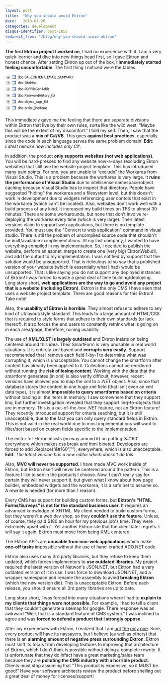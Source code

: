 ```yaml
---
layout: post
title:  "Why you should avoid Ektron"
date:   2013-01-26
categories: development
disqus-identifier: post-1052
redirect_from: "/blog/why-you-should-avoid-ektron"
---
```

**The first Ektron project I worked on**, I had no experience with it. I am a very quick learner and dive into new things head first, so I gave Ektron and honest chance. After setting Ektron up out of the box, **I immediately started feeling uncomfortable**. The first thing I noticed were the tables.

![Alt text](/images/ektron_tables.jpg)

This immediately gave me the feeling that there are separate divisions within Ektron that live by their own rules, sorta like the wild west. “Maybe this will be the extent of my discomfort.” I told my self. Then, I saw that the product was a **mix of C#/VB**. This goes **against best practices**, especially since the code in each language serves the same problem domain! **Edit**: *Latest release now includes only C#.*

In addition, the product **only supports websites (not web applications)**. You will be hard-pressed to find any website now-a-days (excluding Ekton websites) that still use the website project template. This has introduced many pain points. For one, you are unable to “exclude” the Workarea from Visual Studio. This is a problem because the workarea is very large. It **ruins the performance of Visual Studio** due to intellisense namespace/object caching because Visual Studio has to inspect that directory. People have suggested "hiding" the workarea and a filesystem level, but this doesn't work in development due to widgets referencing user contols that exist in the workarea (which can't be located). Also, websites don’t work well with a build process of any kind. It increased my build times on TFS to almost 30 minutes! There are some workarounds, but none that don’t involve re-deploying the workarea every time (which is very large). Their latest versions claim to support web applications, but there is no template provided. You must use the "Convert to web application" command in visual studio. There is stil the problem of uncompiled source code that shouldn't be built/available in implementations. At my last company, I wanted to have everything compiled in my implementation. So, I decided to publish the website, perform an aspnet_merge to create one (very big) EktronWeb.dll, and add the output to my implementation. I was notified by support that the solution would be unsupported. That is ridiculous to so say that a published version of your website (which is essentially what I had) would be unsupported. That is like saying you do not support any deployed instances of Ektron! I was forced to waste a great deal of time building/deploying. Long story short, **web applications are the way to go and avoid any project that is a website (including Ektron)**. Ektron is the only CMS I have seen that uses a website project template. There are good reasons for this Ektron! Take note!

Also, the **usability of Ektron is horrible**. They almost refuse to adhere to any kind of UI/layout/style standard. This leads to a large amount of HTML/CSS that is required to style forms that adhere to their own standards (or lack thereof). It also forces the end users to constantly rethink what is going on in each area/page, therefore, ruining usability.

The use of **XML/XLST is largely outdated** and Ektron insists on being centered around this idea. Their SmartForm is very unusable in real world situations. It is entirely xml based and **corrupts very easily**. Support recommended that I remove each field 1-by-1 to determine what was corrupting it, which is unacceptable. You cannot change the smartform after content has already been applied to it. Collections cannot be reordered without running the **risk of losing content**. Working with the data that the smartform generates (in xml) is also verify difficult, however, recent versions have allowed you to map the xml to a .NET object. Also, since that database stores the content in one huge xml field (that isn’t even an xml data type), it is almost **impossible to query smartforms based on criteria** without loading all the items in memory. I saw somewhere that they support linq, but further investigation revealed that they support linq-to-objects that are in memory. This is a out-of-the-box .NET feature, not an Ektron feature! They recently introduced support for criteria seaching, but it is still unacceptable, due to the fact you can only query standard fields in Ektron. This is not valid in the real world due to most implementations will want to filter/sort based on custom fields specific to the implementation.

The editor for Ektron insists (no way around it) on putting ‘&#160’ everywhere which makes css break and html bloated. Developers are forced to add .Replace(“&#160”,””); everywhere, which is also unacceptable. **Edit**: *The latest version has a new editor which doesn't do this.*

Also, **MVC will never be supported**. I have made MVC work inside of Ektron, but Ektron itself will never be centered around the pattern. This is a feature I like to see in the products I choose. Now, I can't really say for certain they will never support it, but given what I know about how page builder, embedded widgets and the workarea, it is a safe bet to assume so. A rewrite is needed (for more than 1 reason).

Every CMS has support for building custom forms, but **Ektron's "HTML Forms/Surveys" is not for the standard business user**. It requires an advanced knowledge of XHTML. My client needed to build custom forms, but they weren't a web dev shop, so they **couldn't use the feature**. Unless, of course, they paid $180 an hour for my previous job's time. They were extremely upset with it. Yet another Ektron site that the client later regrets. I will say it again, Ektron must move from being XML centered.

The Ektron API’s are **unusable from non-web applications** which make **one-off tasks** impossible without the use of hand-crafted ADO.NET code.

Ektron also uses many 3rd party libraries, but they refuse to keep them updated, which forces implementors to **use outdated libraries**. My project required the latest version of Netwon's JSON.NET, but Ektron had a very outdated version of it in use. I was force to download JSON.NET, add a wrapper namespace and rename the assembly to avoid **breaking Ektron** (which the new version did). This is unacceptable Ektron. Before each release, you should ensure all 3rd party libraries are up to date.

Long story short, I was forced into many situations where I had to **explain to my clients that things were not possible**. For example, I had to tell a client that they couldn’t generate a sitemap for google. There response was an awkward “Well, that is a standard feature of CMS system.” I was inclined to agree and was **forced to defend a product that I strongly oppose**.

After my experiences with Ektron, I realized that I am [not](http://www.realstorygroup.com/Blog/2370-Is-Ektron-headed-up-or-down%20) [the](https://twitter.com/GoJaime/status/73437199873482753%20) [only](https://twitter.com/ajryan6of7/status/55804229457158144) [one](https://twitter.com/arcware/status/51309851883741184). Sure, every product will have its naysayers, but I believe ([as](http://www.hiprank.com/dotnetnuke-vs-ektron-vs-kentico-vs-sitecore-vs-sitefinity.html) [well](http://www.glassdoor.com/Reviews/Ektron-Reviews-E33092.htm%20) [as](http://amplicate.com/hate/ektron) [others](http://www.webdeveloper.com/forum/showthread.php?148354-Anyone-else-hate-Ektron-Any-hope-for-it)) that there is an **alarming amount of negative press surrounding Ektron**. Ektron must shift its focus from developing features to improving that architecture of Ektron, which I don’t think is possible without doing a complete rewrite. It is unfortunate that they do infact have a great marketing/sales team because they are **polluting the CMS industry with a horrible product**. Clients must stop assuming that “This product is expensive, so it MUST be good!” Have your software architects review the product before shelling out a great deal of money for licenses/support!
